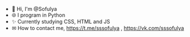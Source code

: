 - 👋 Hi, I'm @Sofulya
- 🌐 I program in Python
- ✨ Currently studying CSS, HTML and JS
- ✉ How to contact me, https://t.me/sssofulya , https://vk.com/sssofulya
